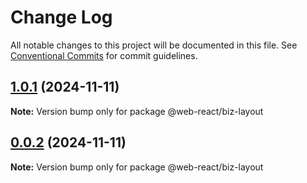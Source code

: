 # Change Log

All notable changes to this project will be documented in this file.
See [Conventional Commits](https://conventionalcommits.org) for commit guidelines.

## [1.0.1](https://github.com/weidyg/web-react/compare/@web-react/biz-layout@0.0.2...@web-react/biz-layout@1.0.1) (2024-11-11)

**Note:** Version bump only for package @web-react/biz-layout





## [0.0.2](https://github.com/weidyg/web-react/compare/@web-react/biz-layout@0.0.2...@web-react/biz-layout@0.0.2) (2024-11-11)

**Note:** Version bump only for package @web-react/biz-layout
